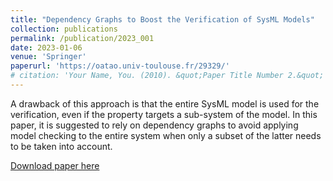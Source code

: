 ```yaml
---
title: "Dependency Graphs to Boost the Verification of SysML Models"
collection: publications
permalink: /publication/2023_001
date: 2023-01-06
venue: 'Springer'
paperurl: 'https://oatao.univ-toulouse.fr/29329/'
# citation: 'Your Name, You. (2010). &quot;Paper Title Number 2.&quot; <i>Journal 1</i>. 1(2).'
---
```

A drawback of this approach is that the entire SysML model is used for the verification, even if the property targets a sub-system of the model. In this paper, it is suggested to rely on dependency graphs to avoid applying model checking to the entire system when only a subset of the latter needs to be taken into account.

[Download paper here](https://oatao.univ-toulouse.fr/29329/)

<!-- Recommended citation: Your Name, You. (2010). "Paper Title Number 2." <i>Journal 1</i>. 1(2). -->